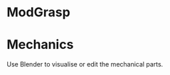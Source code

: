 ModGrasp
================
Mechanics
================
Use Blender to visualise or edit the mechanical parts.